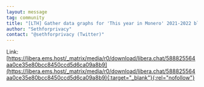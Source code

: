 ```yaml
---
layout: message
tag: community
title: "[LTH] Gather data graphs for 'This year in Monero' 2021-2022 blog post (1 XMR)"
author: "Sethforprivacy"	
contact: "@sethforprivacy (Twitter)"
---
```


Link: [https://libera.ems.host/_matrix/media/r0/download/libera.chat/588825564aa0ce35e80bcc8450ccd5d6ca09a8b9](https://libera.ems.host/_matrix/media/r0/download/libera.chat/588825564aa0ce35e80bcc8450ccd5d6ca09a8b9){:target="_blank"}{:rel="nofollow"}


